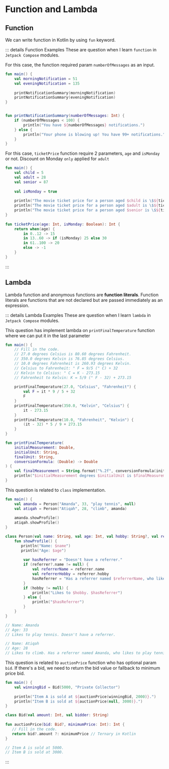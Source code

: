 # Function and Lambda

## Function

We can write function in Kotlin by using `fun` keyword.

::: details Function Examples
These are question when I learn `function` in `Jetpack Compose` modules.

For this case, the function required param `numberOfMessages` as an input.
```kotlin
fun main() {
    val morningNotification = 51
    val eveningNotification = 135
    
    printNotificationSummary(morningNotification)
    printNotificationSummary(eveningNotification)
}


fun printNotificationSummary(numberOfMessages: Int) {
    if (numberOfMessages < 100) {
        println("You have ${numberOfMessages} notifications.")
    } else {
        println("Your phone is blowing up! You have 99+ notifications.")
    }
}
```

For this case, `ticketPrice` function require 2 parameters, `age` and `isMonday` or not. Discount on Monday `only` applied for `adult`

```kotlin
fun main() {
    val child = 5
    val adult = 28
    val senior = 87
    
    val isMonday = true
    
    println("The movie ticket price for a person aged $child is \$${ticketPrice(child, isMonday)}.")
    println("The movie ticket price for a person aged $adult is \$${ticketPrice(adult, isMonday)}.")
    println("The movie ticket price for a person aged $senior is \$${ticketPrice(senior, isMonday)}.")
}
 
fun ticketPrice(age: Int, isMonday: Boolean): Int {
    return when(age) {
        in 0..12 -> 15
        in 13..60 -> if (isMonday) 25 else 30
        in 61..100 -> 20
        else -> -1
    }
}
```
:::

## Lambda

Lambda function and anonymous functions are **function literals**. Function literals are functions that are not declared but are passed immediately as an expression.

::: details Lambda Examples
These are question when I learn `lambda` in `Jetpack Compose` modules.

This question has implement lambda on `printFinalTemperature` function where we can put it in the last parameter

```kotlin
fun main() {
    // Fill in the code.
    // 27.0 degrees Celsius is 80.60 degrees Fahrenheit.
	// 350.0 degrees Kelvin is 76.85 degrees Celsius.
	// 10.0 degrees Fahrenheit is 260.93 degrees Kelvin.
	// Celsius to Fahrenheit: ° F = 9/5 (° C) + 32
	// Kelvin to Celsius: ° C = K - 273.15
	// Fahrenheit to Kelvin: K = 5/9 (° F - 32) + 273.15
    
    printFinalTemperature(27.0, "Celsius", "Fahrenheit") {
		val F = it * 9 / 5 + 32
        F
    }
    printFinalTemperature(350.0, "Kelvin", "Celsius") {
        it - 273.15
    }
    printFinalTemperature(10.0, "Fahrenheit", "Kelvin") {
        (it - 32) * 5 / 9 + 273.15
    }
}

fun printFinalTemperature(
    initialMeasurement: Double, 
    initialUnit: String, 
    finalUnit: String, 
    conversionFormula: (Double) -> Double
) {
    val finalMeasurement = String.format("%.2f", conversionFormula(initialMeasurement)) // two decimal places
    println("$initialMeasurement degrees $initialUnit is $finalMeasurement degrees $finalUnit.")
}
```

This question is related to `class` implementation.

```kotlin
fun main() {    
    val amanda = Person("Amanda", 33, "play tennis", null)
    val atiqah = Person("Atiqah", 28, "climb", amanda)
    
    amanda.showProfile()
    atiqah.showProfile()
}

class Person(val name: String, val age: Int, val hobby: String?, val referrer: Person?) {
    fun showProfile() {
       println("Name: $name")
       println("Age: $age")
       
        var hasReferrer = "Doesn't have a referrer."
        if (referrer?.name != null) {
            val referrerName = referrer.name
            val referrerHobby = referrer.hobby
            hasReferrer = "Has a referrer named $referrerName, who likes to $referrerHobby."
        }
        if (hobby != null) {
            println("Likes to $hobby. $hasReferrer")
        } else {
            println("$hasReferrer")
        }
    }
}

// Name: Amanda
// Age: 33
// Likes to play tennis. Doesn't have a referrer.

// Name: Atiqah
// Age: 28
// Likes to climb. Has a referrer named Amanda, who likes to play tennis.
```

This question is related to `auctionPrice` function who has optional param `bid`. If there's a bid, we need to return the bid value or fallback to minimum price bid.

```kotlin
fun main() {
    val winningBid = Bid(5000, "Private Collector")
    
    println("Item A is sold at ${auctionPrice(winningBid, 2000)}.")
    println("Item B is sold at ${auctionPrice(null, 3000)}.")
}

class Bid(val amount: Int, val bidder: String)
 
fun auctionPrice(bid: Bid?, minimumPrice: Int): Int {
   // Fill in the code.
   return bid?.amount ?: minimumPrice // Ternary in Kotlin
}

// Item A is sold at 5000.
// Item B is sold at 3000.
```
:::
